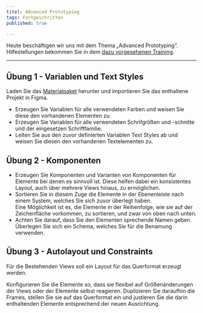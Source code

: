 ```yaml
---
titel: Advanced Prototyping
tags: Fortgeschritten
published: true

---
```


Heute beschäftigen wir uns mit dem Thema „Advanced Prototyping”. Hilfestellungen bekommen Sie in dem [dazu vorgesehenen Training](/mi-bachelor-screendesign/lehrveranstaltungen/045-training-advanced-prototyping/).

---

## Übung 1 - Variablen und Text Styles

Laden Sie das [Materialpaket](../../download/trainings/advanced-prototyping/material-advanced-prototyping.zip) herunter und importieren Sie das enthaltene Projekt in Figma.

* Erzeugen Sie Variablen für alle verwendeten Farben und weisen Sie diese den vorhandenen Elementen zu.
* Erzeugen Sie Variablen für alle verwendeten Schrifgrößen und -schnitte und der eingesetzen Schriftfamilie.
* Leiten Sie aus den zuvor definierten Variablen Text Styles ab und weisen Sie diesen den vorhandenen Textelementen zu.

## Übung 2 - Komponenten
* Erzeugen Sie Komponenten und Varianten von Komponenten für Elemente bei denen es sinnvoll ist.
  Diese helfen dabei ein konsistentes Layout, auch über mehrere Views hinaus, zu ermöglichen.  
* Sortieren Sie in diesem Zuge die Elemente in der Ebenenleiste nach einem System, welches Sie sich zuvor überlegt haben.  
  Eine Möglichkeit ist es, die Elemente in der Reihenfolge, wie sie auf der Zeichenfläche vorkommen, zu sortieren, und zwar von oben nach unten.  
* Achten Sie darauf, dass Sie den Elementen sprechende Namen geben. Überlegen Sie sich ein Schema, welches Sie für die Benamung verwenden.

## Übung 3 - Autolayout und Constraints

Für die Bestehenden Views soll ein Layout für das Querformat erzeugt werden.

Konfigurieren Sie die Elemente so, dass sie flexibel auf Größenänderungen der Views oder der Elemente selbst reagieren.
Duplizieren Sie daraufhin die Frames, stellen Sie sie auf das Querformat ein und justieren Sie die darin enthaltenden Elemente entsprechend der neuen Ausrichtung.
